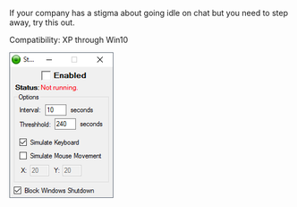 If your company has a stigma about going idle on chat but you need to step away, try this out.

Compatibility: XP through Win10

![screenshot](https://raw.githubusercontent.com/rhemz/sta-green/master/screenshot.png)
